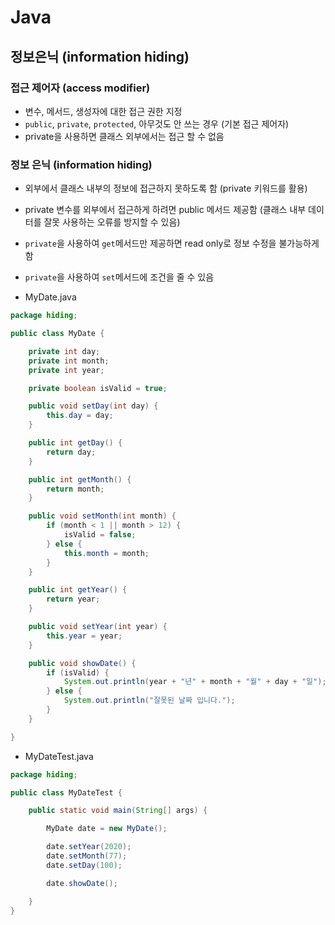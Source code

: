 # Java

## 정보은닉 (information hiding)

### 접근 제어자 (access modifier)

- 변수, 메서드, 생성자에 대한 접근 권한 지정
- `public`, `private`, `protected`, 아무것도 안 쓰는 경우 (기본 접근 제어자)
- private을 사용하면 클래스 외부에서는 접근 할 수 없음

### 정보 은닉 (information hiding)

- 외부에서 클래스 내부의 정보에 접근하지 못하도록 함 (private 키워드를 활용)
- private 변수를 외부에서 접근하게 하려면 public 메서드 제공함 (클래스 내부 데이터를 잘못 사용하는 오류를 방지할 수 있음)
- `private`을 사용하여 `get`메서드만 제공하면 read only로 정보 수정을 불가능하게 함
- `private`을 사용하여 `set`메서드에 조건을 줄 수 있음

- MyDate.java

```java
package hiding;

public class MyDate {

	private int day;
	private int month;
	private int year;

	private boolean isValid = true;

	public void setDay(int day) {
		this.day = day;
	}

	public int getDay() {
		return day;
	}

	public int getMonth() {
		return month;
	}

	public void setMonth(int month) {
		if (month < 1 || month > 12) {
			isValid = false;
		} else {
			this.month = month;
		}
	}

	public int getYear() {
		return year;
	}

	public void setYear(int year) {
		this.year = year;
	}

	public void showDate() {
		if (isValid) {
			System.out.println(year + "년" + month + "월" + day + "일");
		} else {
			System.out.println("잘못된 날짜 입니다.");
		}
	}

}

```

- MyDateTest.java

```java
package hiding;

public class MyDateTest {

	public static void main(String[] args) {

		MyDate date = new MyDate();

		date.setYear(2020);
		date.setMonth(77);
		date.setDay(100);

		date.showDate();

	}
}
```
